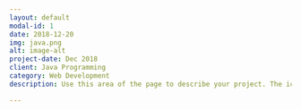 ```yaml
---
layout: default
modal-id: 1
date: 2018-12-20
img: java.png
alt: image-alt
project-date: Dec 2018
client: Java Programming
category: Web Development
description: Use this area of the page to describe your project. The icon above is part of a free icon set by <a href="https://sellfy.com/p/8Q9P/jV3VZ/">Flat Icons</a>. On their website, you can download their free set with 16 icons, or you can purchase the entire set with 146 icons for only $12!

---
```

